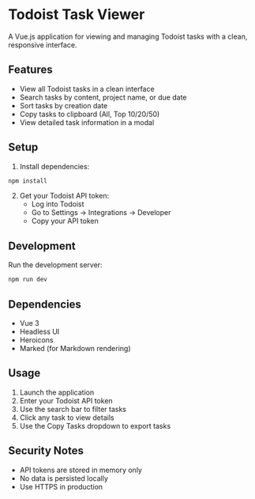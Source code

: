 # Todoist Task Viewer

A Vue.js application for viewing and managing Todoist tasks with a clean, responsive interface.

## Features

- View all Todoist tasks in a clean interface
- Search tasks by content, project name, or due date
- Sort tasks by creation date
- Copy tasks to clipboard (All, Top 10/20/50)
- View detailed task information in a modal

## Setup

1. Install dependencies:

```bash
npm install
```

2. Get your Todoist API token:
   - Log into Todoist
   - Go to Settings → Integrations → Developer
   - Copy your API token

## Development

Run the development server:

```bash
npm run dev
```

## Dependencies

- Vue 3
- Headless UI
- Heroicons
- Marked (for Markdown rendering)


## Usage

1. Launch the application
2. Enter your Todoist API token
3. Use the search bar to filter tasks
4. Click any task to view details
5. Use the Copy Tasks dropdown to export tasks

## Security Notes

- API tokens are stored in memory only
- No data is persisted locally
- Use HTTPS in production
